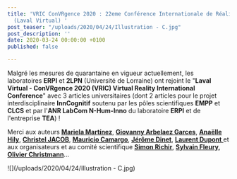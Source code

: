 ```yaml
---
title: 'VRIC ConVRgence 2020 : 22eme Conférence Internationale de Réalité Virtuelle
  (Laval Virtual) '
post_teaser: "/uploads/2020/04/24/Illustration - C.jpg"
post_description: ''
date: 2020-03-24 00:00:00 +0100
published: false

---
```

Malgré les mesures de quarantaine en vigueur actuellement, les laboratoires **ERPI** et **2LPN** (Université de Lorraine) ont rejoint le "**Laval Virtual - ConVRgence 2020 (VRIC) Virtual Reality International Conference**" avec 3 articles universitaires (dont 2 articles pour le projet interdisciplinaire **InnCognitif** soutenu par les pôles scientifiques **EMPP** et **CLCS** et par l'**ANR LabCom N-Hum-Inno** du laboratoire **ERPI** et de l'entreprise **TEA**) ! 

Merci aux auteurs [**Mariela Martínez**](https://www.linkedin.com/in/ACoAACXjfGwBHlIg2CbjsLEE_38lktIBWrdzOKE/), [**Giovanny Arbelaez Garces**](https://www.linkedin.com/in/ACoAAAQZD-4BWmMcHOhzij99jo365E2_r3Kgl1w/), [**Anaëlle Hily**](https://www.linkedin.com/in/ACoAACTn8aUBNOHACs9iVTUJZibtQEujmYtNjks/), [**Christel JACOB**](https://www.linkedin.com/in/ACoAAC2mkSEBGHGHrzaKzgGDCqdNQQz2sTg2pjY/), [**Mauricio Camargo**](https://www.linkedin.com/in/ACoAABxLh6UBmmHmXyVrHLfzMawoSq8nYiLO69M/), [**Jérôme Dinet**](https://www.linkedin.com/in/ACoAAAOSbxYB7Kq9u530a_raWL1A6ewYje0g0-c/), [**Laurent Dupont** ](https://www.linkedin.com/in/dupontl/)et aux organisateurs et au comité scientifique [**Simon Richir**](https://www.linkedin.com/in/ACoAAAA3UZMB1IcHqBzhSpeDNDshKqS4WZBxNbc/), [**Sylvain Fleury**](https://www.linkedin.com/in/ACoAAB2XydcBS6Pn5Uvxz00TtCTsswumakP9ipg/), [**Olivier Christmann**](https://www.linkedin.com/in/ACoAAAMknrQBsMoznpq61J0-tpB6FUh-fQEo1aY/)...

![](/uploads/2020/04/24/Illustration - C.jpg)